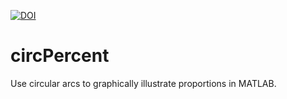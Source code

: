 [![DOI](https://zenodo.org/badge/736407888.svg)](https://zenodo.org/doi/10.5281/zenodo.10460350)

# circPercent
Use circular arcs to graphically illustrate proportions in MATLAB.
